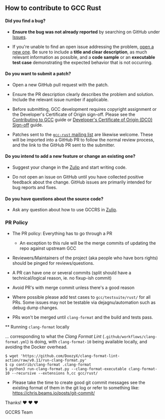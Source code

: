 ## How to contribute to GCC Rust

#### **Did you find a bug?**

* **Ensure the bug was not already reported** by searching on GitHub under [Issues](https://github.com/Rust-GCC/gccrs/issues).

* If you're unable to find an open issue addressing the problem, [open a new one](https://github.com/Rust-GCC/gccrs/issues/new). Be sure to include a **title and clear description**, as much relevant information as possible, and a **code sample** or an **executable test case** demonstrating the expected behavior that is not occurring.

#### **Do you want to submit a patch?**

* Open a new GitHub pull request with the patch.

* Ensure the PR description clearly describes the problem and solution. Include the relevant issue number if applicable.

* Before submitting, GCC development requires copyright assignment or the Developer's Certificate of Origin sign-off. Please see the [Contributing to GCC](https://gcc.gnu.org/contribute.html) guide or [Developer's Certificate of Origin (DCO) Sign-off](https://gcc.gnu.org/dco.html) guide.

* Patches sent to the [`gcc-rust` mailing list](https://gcc.gnu.org/mailman/listinfo/gcc-rust) are likewise welcome.
These will be imported into a GitHub PR to follow the normal review process, and the link to the GitHub PR sent to the submitter.

#### **Do you intend to add a new feature or change an existing one?**

* Suggest your change in the [Zulip](https://gcc-rust.zulipchat.com/) and start writing code.

* Do not open an issue on GitHub until you have collected positive feedback about the change. GitHub issues are primarily intended for bug reports and fixes.

#### **Do you have questions about the source code?**

* Ask any question about how to use GCCRS in [Zulip](https://gcc-rust.zulipchat.com/).

### **PR Policy**

* The PR policy: Everything has to go through a PR
  - An exception to this rule will be the merge commits of updating the repo against upstream GCC

* Reviewers/Maintainers of the project (aka people who have bors rights) should be pinged for reviews/questions.

* A PR can have one or several commits (split should have a technical/logical reason, ie. no fixup-ish commit)

* Avoid PR's with merge commit unless there's a good reason

* Where possible please add test cases to `gcc/testsuite/rust/` for all PRs. Some issues may not be testable via dejagnu/automation such as debug dump changes.

* PRs won't be merged until `clang-format` and the build and tests pass.

** Running `clang-format` locally

... corresponding to what the _Clang Format Lint_ (`.github/workflows/clang-format.yml`) is doing, with `clang-format-10` being available locally, and avoiding the Docker overhead.

    $ wget 'https://github.com/DoozyX/clang-format-lint-action/raw/v0.11/run-clang-format.py'
    $ cp contrib/clang-format .clang-format
    $ python3 run-clang-format.py --clang-format-executable clang-format-10 --recursive --extensions h,cc gcc/rust/

* Please take the time to create good git commit messages see the existing format of them in the git log or refer to something like: https://chris.beams.io/posts/git-commit/

Thanks! :heart: :heart: :heart:

GCCRS Team
